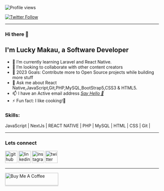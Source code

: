 ![Profile views](https://gpvc.arturio.dev/makaulucky)

[![Twitter Follow](https://img.shields.io/twitter/follow/makaulucky?color=1DA1F2&logo=twitter&style=for-the-badge)](https://twitter.com/intent/follow?original_referer=https%3A%2F%2Fgithub.com%2Fmakauluckyr&screen_name=makaulucky)
<hr>

### Hi there 👋  


## I'm Lucky Makau, a Software Developer

- 🌱 I’m currently learning Laravel and React Native.
- 👯 I’m looking to collaborate with other content creators
- 🥅 2023 Goals: Contribute more to Open Source projects while building more stuff
- 💬 Ask me about React Native,JavaScript,Git,PHP,MySQL,BootStrap5,CSS3 & HTML5.
- 📫 I have an Active email address <a href="mailto:makaulucky5@gmail.com? subject={subject}&body={content}">
							<i class="fa fa-envelope"> Say Hello 👋  </i>
						</a>
- ⚡ Fun fact: I like cooking!🤣

### Skills: 
JavaScript | NextJs | REACT NATIVE | PHP | MySQL  | HTML | CSS | Git |

<hr>


### Lets connect

[<img src='https://cdn.jsdelivr.net/npm/simple-icons@3.0.1/icons/github.svg' alt='github' height='40'>](https://github.com/makaulucky)  [<img src='https://cdn.jsdelivr.net/npm/simple-icons@3.0.1/icons/linkedin.svg' alt='linkedin' height='40'>](https://www.linkedin.com/in/makaulucky/)  [<img src='https://cdn.jsdelivr.net/npm/simple-icons@3.0.1/icons/instagram.svg' alt='instagram' height='40'>](https://www.instagram.com/its_makaujr/)  [<img src='https://cdn.jsdelivr.net/npm/simple-icons@3.0.1/icons/twitter.svg' alt='twitter' height='40'>](https://twitter.com/makaulucky) 


<hr>

<a href="https://www.buymeacoffee.com/makaulucky" target="_blank"><img src="https://www.buymeacoffee.com/assets/img/custom_images/orange_img.png" alt="Buy Me A Coffee" style="height: 41px !important;width: 174px !important;box-shadow: 0px 3px 2px 0px rgba(190, 190, 190, 0.5) !important;-webkit-box-shadow: 0px 3px 2px 0px rgba(190, 190, 190, 0.5) !important;" ></a>

